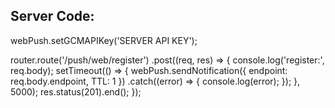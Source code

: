 ## Server Code:

webPush.setGCMAPIKey('SERVER API KEY');

router.route('/push/web/register')
.post((req, res) => {
    console.log('register:', req.body);
    setTimeout(() => {
        webPush.sendNotification({
            endpoint: req.body.endpoint,
            TTL: 1
        })
        .catch((error) => {
            console.log(error);
        });
    }, 5000);
    res.status(201).end();
});

